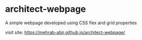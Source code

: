 # architect-webpage
A simple webpage developed using CSS flex and grid properties

visit site: https://mehrab-abir.github.io/architect-webpage/
